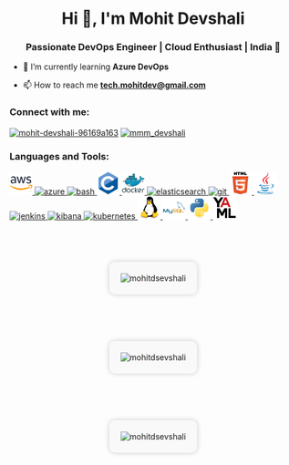 <h1 align="center">Hi 👋, I'm Mohit Devshali</h1>
<h3 align="center">Passionate DevOps Engineer | Cloud Enthusiast | India 🚀</h3>

- 🌱 I’m currently learning **Azure DevOps**

- 📫 How to reach me **tech.mohitdev@gmail.com**

<h3 align="left">Connect with me:</h3>
<p align="left">
<a href="https://linkedin.com/in/mohit-devshali-96169a163" target="blank"><img align="center" src="https://raw.githubusercontent.com/rahuldkjain/github-profile-readme-generator/master/src/images/icons/Social/linked-in-alt.svg" alt="mohit-devshali-96169a163" height="30" width="40" /></a>
<a href="https://instagram.com/mmm_devshali" target="blank"><img align="center" src="https://raw.githubusercontent.com/rahuldkjain/github-profile-readme-generator/master/src/images/icons/Social/instagram.svg" alt="mmm_devshali" height="30" width="40" /></a>
</p>

<h3 align="left">Languages and Tools:</h3>
<p align="left"> <a href="https://aws.amazon.com" target="_blank" rel="noreferrer"> <img src="https://raw.githubusercontent.com/devicons/devicon/master/icons/amazonwebservices/amazonwebservices-original-wordmark.svg" alt="aws" width="40" height="40"/> </a> <a href="https://azure.microsoft.com/en-in/" target="_blank" rel="noreferrer"> <img src="https://www.vectorlogo.zone/logos/microsoft_azure/microsoft_azure-icon.svg" alt="azure" width="40" height="40"/> </a> <a href="https://www.gnu.org/software/bash/" target="_blank" rel="noreferrer"> <img src="https://www.vectorlogo.zone/logos/gnu_bash/gnu_bash-icon.svg" alt="bash" width="40" height="40"/> </a> <a href="https://www.cprogramming.com/" target="_blank" rel="noreferrer"> <img src="https://raw.githubusercontent.com/devicons/devicon/master/icons/c/c-original.svg" alt="c" width="40" height="40"/> </a> <a href="https://www.docker.com/" target="_blank" rel="noreferrer"> <img src="https://raw.githubusercontent.com/devicons/devicon/master/icons/docker/docker-original-wordmark.svg" alt="docker" width="40" height="40"/> </a> <a href="https://www.elastic.co" target="_blank" rel="noreferrer"> <img src="https://www.vectorlogo.zone/logos/elastic/elastic-icon.svg" alt="elasticsearch" width="40" height="40"/> </a> <a href="https://git-scm.com/" target="_blank" rel="noreferrer"> <img src="https://www.vectorlogo.zone/logos/git-scm/git-scm-icon.svg" alt="git" width="40" height="40"/> </a> <a href="https://www.w3.org/html/" target="_blank" rel="noreferrer"> <img src="https://raw.githubusercontent.com/devicons/devicon/master/icons/html5/html5-original-wordmark.svg" alt="html5" width="40" height="40"/> </a> <a href="https://www.java.com" target="_blank" rel="noreferrer"> <img src="https://raw.githubusercontent.com/devicons/devicon/master/icons/java/java-original.svg" alt="java" width="40" height="40"/> </a> <a href="https://www.jenkins.io" target="_blank" rel="noreferrer"> <img src="https://www.vectorlogo.zone/logos/jenkins/jenkins-icon.svg" alt="jenkins" width="40" height="40"/> </a> <a href="https://www.elastic.co/kibana" target="_blank" rel="noreferrer"> <img src="https://www.vectorlogo.zone/logos/elasticco_kibana/elasticco_kibana-icon.svg" alt="kibana" width="40" height="40"/> </a> <a href="https://kubernetes.io" target="_blank" rel="noreferrer"> <img src="https://www.vectorlogo.zone/logos/kubernetes/kubernetes-icon.svg" alt="kubernetes" width="40" height="40"/> </a> <a href="https://www.linux.org/" target="_blank" rel="noreferrer"> <img src="https://raw.githubusercontent.com/devicons/devicon/master/icons/linux/linux-original.svg" alt="linux" width="40" height="40"/> </a> <a href="https://www.mysql.com/" target="_blank" rel="noreferrer"> <img src="https://raw.githubusercontent.com/devicons/devicon/master/icons/mysql/mysql-original-wordmark.svg" alt="mysql" width="40" height="40"/> </a> <a href="https://www.python.org" target="_blank" rel="noreferrer"> <img src="https://raw.githubusercontent.com/devicons/devicon/master/icons/python/python-original.svg" alt="python" width="40" height="40"/> </a> <a href="https://yaml.org/" target="_blank" rel="noreferrer"> <img src="https://raw.githubusercontent.com/devicons/devicon/master/icons/yaml/yaml-original.svg" alt="yaml" width="40" height="40"/> </a> </p>

 <br/><br/>


<div style="text-align:center;">

  <div style="display:inline-block; margin:10px; padding:20px; background-color:#f9f9f9; border-radius:10px; box-shadow: 0px 0px 10px 0px rgba(0,0,0,0.2);">
    <img src="https://github-readme-stats.vercel.app/api/top-langs?username=mohitdsevshali&show_icons=true&locale=en&layout=compact" alt="mohitdsevshali" />
  </div>

  <br/><br/>

  <div style="display:inline-block; margin:10px; padding:20px; background-color:#f9f9f9; border-radius:10px; box-shadow: 0px 0px 10px 0px rgba(0,0,0,0.2);">
    <img src="https://github-readme-stats.vercel.app/api?username=mohitdsevshali&show_icons=true&locale=en" alt="mohitdsevshali" />
  </div>

  <br/><br/>

  <div style="display:inline-block; margin:10px; padding:20px; background-color:#f9f9f9; border-radius:10px; box-shadow: 0px 0px 10px 0px rgba(0,0,0,0.2);">
    <img src="https://github-readme-streak-stats.herokuapp.com/?user=mohitdsevshali&" alt="mohitdsevshali" />
  </div>

</div>



